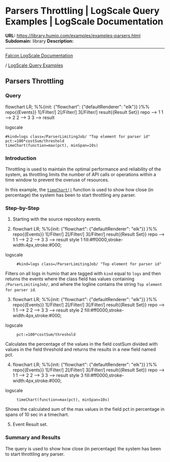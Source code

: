 # Parsers Throttling | LogScale Query Examples | LogScale Documentation

**URL:** https://library.humio.com/examples/examples-parsers.html
**Subdomain:** library
**Description:** 

---

[Falcon LogScale Documentation](https://library.humio.com)

/ [LogScale Query Examples](examples.html)

## Parsers Throttling

### Query

flowchart LR; %%{init: {"flowchart": {"defaultRenderer": "elk"}} }%% repo{{Events}} 1[/Filter/] 2[/Filter/] 3[/Filter/] result{{Result Set}} repo --> 1 1 --> 2 2 --> 3 3 --> result

logscale
    
    
    #kind=logs class=/ParserLimitingJob/ "Top element for parser id"
    pct:=100*costSum/threshold
    timeChart(function=max(pct), minSpan=10s)

### Introduction

Throttling is used to maintain the optimal performance and reliability of the system, as throttling limits the number of API calls or operations within a time window to prevent the overuse of resources. 

In this example, the [`timeChart()`](https://library.humio.com/data-analysis/functions-timechart.html) function is used to show how close (in percentage) the system has been to start throttling any parser. 

### Step-by-Step

  1. Starting with the source repository events.

  2. flowchart LR; %%{init: {"flowchart": {"defaultRenderer": "elk"}} }%% repo{{Events}} 1[/Filter/] 2[/Filter/] 3[/Filter/] result{{Result Set}} repo --> 1 1 --> 2 2 --> 3 3 --> result style 1 fill:#ff0000,stroke-width:4px,stroke:#000;

logscale
         
         #kind=logs class=/ParserLimitingJob/ "Top element for parser id"

Filters on all logs in humio that are tagged with `kind` equal to `logs` and then returns the events where the class field has values containing `/ParserLimitingJob/`, and where the logline contains the string `Top element for parser id`. 

  3. flowchart LR; %%{init: {"flowchart": {"defaultRenderer": "elk"}} }%% repo{{Events}} 1[/Filter/] 2[/Filter/] 3[/Filter/] result{{Result Set}} repo --> 1 1 --> 2 2 --> 3 3 --> result style 2 fill:#ff0000,stroke-width:4px,stroke:#000;

logscale
         
         pct:=100*costSum/threshold

Calculates the percentage of the values in the field costSum divided with values in the field threshold and returns the results in a new field named pct. 

  4. flowchart LR; %%{init: {"flowchart": {"defaultRenderer": "elk"}} }%% repo{{Events}} 1[/Filter/] 2[/Filter/] 3[/Filter/] result{{Result Set}} repo --> 1 1 --> 2 2 --> 3 3 --> result style 3 fill:#ff0000,stroke-width:4px,stroke:#000;

logscale
         
         timeChart(function=max(pct), minSpan=10s)

Shows the calculated sum of the max values in the field pct in percentage in spans of 10 sec in a timechart. 

  5. Event Result set.




### Summary and Results

The query is used to show how close (in percentage) the system has been to start throttling any parser.
